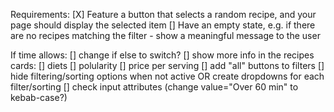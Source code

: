 Requirements:
[X] Feature a button that selects a random recipe, and your page should display the selected item
[] Have an empty state, e.g. if there are no recipes matching the filter - show a meaningful message to the user



If time allows:
[] change if else to switch?
[] show more info in the recipes cards:
  [] diets
  [] polularity
  [] price per serving
[] add "all" buttons to filters
[] hide filtering/sorting options when not active OR create dropdowns for each filter/sorting
[] check input attributes (change value="Over 60 min" to kebab-case?)